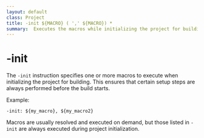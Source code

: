 ```yaml
---
layout: default
class: Project
title: -init ${MACRO} ( ',' ${MACRO}) * 
summary:  Executes the macros while initializing the project for building.
---
```


# -init

The `-init` instruction specifies one or more macros to execute when initializing the project for building. This ensures that certain setup steps are always performed before the build starts.

Example:

```
-init: ${my_macro}, ${my_macro2}
```

Macros are usually resolved and executed on demand, but those listed in `-init` are always executed during project initialization.
